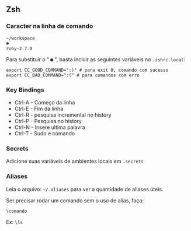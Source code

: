 ## Zsh

### Caracter na linha de comando

```
~/workspace
☻                                                                     ruby-2.7.0
```

Para substituir o "☻", basta incluir as seguintes variáveis no `.zshrc.local`:

```
export CC_GOOD_COMMAND=":)" # para exit 0, comando com sucesso
export CC_BAD_COMMAND=":(" # para comandos com erro
```

### Key Bindings

- Ctrl-A - Começo da linha
- Ctrl-E - Fim da linha
- Ctrl-R - pesquisa incremental no history
- Ctrl-P - Pesquisa no history
- Ctrl-N - Insere ultima palavra
- Ctrl-T - Sudo e comando

### Secrets

Adicione suas variáveis de ambientes locais em `.secrets`

### Aliases

Leia o arquivo: `~/.aliases` para ver a quantidade de aliases úteis.

Ser precisar rodar um comando sem o uso de alias, faça:

`\comando`

Ex: `\ls`


